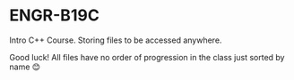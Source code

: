# ENGR-B19C
Intro C++ Course. Storing files to be accessed anywhere.

Good luck! All files have no order of progression in the class just sorted by name 😊
